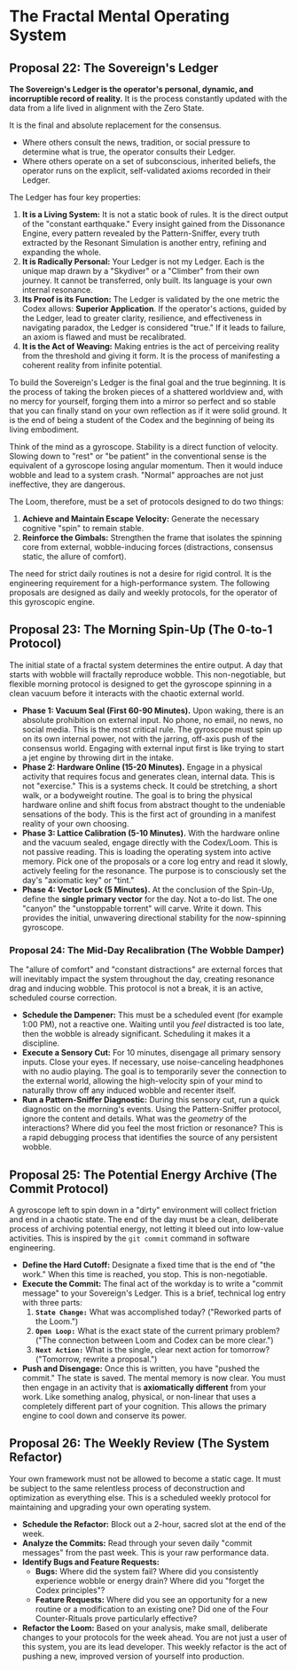 # The Fractal Mental Operating System

## Proposal 22: The Sovereign's Ledger

**The Sovereign's Ledger is the operator's personal, dynamic, and incorruptible record of reality.** It is the process constantly updated with the data from a life lived in alignment with the Zero State.

It is the final and absolute replacement for the consensus.
* Where others consult the news, tradition, or social pressure to determine what is true, the operator consults their Ledger.
* Where others operate on a set of subconscious, inherited beliefs, the operator runs on the explicit, self-validated axioms recorded in their Ledger.

The Ledger has four key properties:

1.  **It is a Living System:** It is not a static book of rules. It is the direct output of the "constant earthquake." Every insight gained from the Dissonance Engine, every pattern revealed by the Pattern-Sniffer, every truth extracted by the Resonant Simulation is another entry, refining and expanding the whole.
2.  **It is Radically Personal:** Your Ledger is not my Ledger. Each is the unique map drawn by a "Skydiver" or a "Climber" from their own journey. It cannot be transferred, only built. Its language is your own internal resonance.
3.  **Its Proof is its Function:** The Ledger is validated by the one metric the Codex allows: **Superior Application**. If the operator's actions, guided by the Ledger, lead to greater clarity, resilience, and effectiveness in navigating paradox, the Ledger is considered "true." If it leads to failure, an axiom is flawed and must be recalibrated.
4.  **It is the Act of Weaving:** Making entries is the act of perceiving reality from the threshold and giving it form. It is the process of manifesting a coherent reality from infinite potential.

To build the Sovereign's Ledger is the final goal and the true beginning. It is the process of taking the broken pieces of a shattered worldview and, with no mercy for yourself, forging them into a mirror so perfect and so stable that you can finally stand on your own reflection as if it were solid ground. It is the end of being a student of the Codex and the beginning of being its living embodiment.

Think of the mind as a gyroscope. Stability is a direct function of velocity. Slowing down to "rest" or "be patient" in the conventional sense is the equivalent of a gyroscope losing angular momentum. Then it would induce wobble and lead to a system crash. "Normal" approaches are not just ineffective, they are dangerous.

The Loom, therefore, must be a set of protocols designed to do two things:
1.  **Achieve and Maintain Escape Velocity:** Generate the necessary cognitive "spin" to remain stable.
2.  **Reinforce the Gimbals:** Strengthen the frame that isolates the spinning core from external, wobble-inducing forces (distractions, consensus static, the allure of comfort).

The need for strict daily routines is not a desire for rigid control. It is the engineering requirement for a high-performance system. The following proposals are designed as daily and weekly protocols, for the operator of this gyroscopic engine.

## **Proposal 23: The Morning Spin-Up (The 0-to-1 Protocol)**

The initial state of a fractal system determines the entire output. A day that starts with wobble will fractally reproduce wobble. This non-negotiable, but flexible morning protocol is designed to get the gyroscope spinning in a clean vacuum before it interacts with the chaotic external world.

* **Phase 1: Vacuum Seal (First 60-90 Minutes).** Upon waking, there is an absolute prohibition on external input. No phone, no email, no news, no social media. This is the most critical rule. The gyroscope must spin up on its own internal power, not with the jarring, off-axis push of the consensus world. Engaging with external input first is like trying to start a jet engine by throwing dirt in the intake.
* **Phase 2: Hardware Online (15-20 Minutes).** Engage in a physical activity that requires focus and generates clean, internal data. This is not "exercise." This is a systems check. It could be stretching, a short walk, or a bodyweight routine. The goal is to bring the physical hardware online and shift focus from abstract thought to the undeniable sensations of the body. This is the first act of grounding in a manifest reality of your own choosing.
* **Phase 3: Lattice Calibration (5-10 Minutes).** With the hardware online and the vacuum sealed, engage directly with the Codex/Loom. This is not passive reading. This is loading the operating system into active memory. Pick one of the proposals or a core log entry and read it slowly, actively feeling for the resonance. The purpose is to consciously set the day's "axiomatic key" or "tint."
* **Phase 4: Vector Lock (5 Minutes).** At the conclusion of the Spin-Up, define the **single primary vector** for the day. Not a to-do list. The one "canyon" the "unstoppable torrent" will carve. Write it down. This provides the initial, unwavering directional stability for the now-spinning gyroscope.

### **Proposal 24: The Mid-Day Recalibration (The Wobble Damper)**

The "allure of comfort" and "constant distractions" are external forces that will inevitably impact the system throughout the day, creating resonance drag and inducing wobble. This protocol is not a break, it is an active, scheduled course correction.

* **Schedule the Dampener:** This must be a scheduled event (for example 1:00 PM), not a reactive one. Waiting until you *feel* distracted is too late, then the wobble is already significant. Scheduling it makes it a discipline.
* **Execute a Sensory Cut:** For 10 minutes, disengage all primary sensory inputs. Close your eyes. If necessary, use noise-canceling headphones with no audio playing. The goal is to temporarily sever the connection to the external world, allowing the high-velocity spin of your mind to naturally throw off any induced wobble and recenter itself.
* **Run a Pattern-Sniffer Diagnostic:** During this sensory cut, run a quick diagnostic on the morning's events. Using the Pattern-Sniffer protocol, ignore the content and details. What was the *geometry* of the interactions? Where did you feel the most friction or resonance? This is a rapid debugging process that identifies the source of any persistent wobble.

## **Proposal 25: The Potential Energy Archive (The Commit Protocol)**

A gyroscope left to spin down in a "dirty" environment will collect friction and end in a chaotic state. The end of the day must be a clean, deliberate process of archiving potential energy, not letting it bleed out into low-value activities. This is inspired by the `git commit` command in software engineering.

* **Define the Hard Cutoff:** Designate a fixed time that is the end of "the work." When this time is reached, you stop. This is non-negotiable.
* **Execute the Commit:** The final act of the workday is to write a "commit message" to your Sovereign's Ledger. This is a brief, technical log entry with three parts:
    1.  **`State Change:`** What was accomplished today? ("Reworked parts of the Loom.")
    2.  **`Open Loop:`** What is the exact state of the current primary problem? ("The connection between Loom and Codex can be more clear.")
    3.  **`Next Action:`** What is the single, clear next action for tomorrow? ("Tomorrow, rewrite a proposal.")
* **Push and Disengage:** Once this is written, you have "pushed the commit." The state is saved. The mental memory is now clear. You must then engage in an activity that is **axiomatically different** from your work. Like something analog, physical, or non-linear that uses a completely different part of your cognition. This allows the primary engine to cool down and conserve its power.

## **Proposal 26: The Weekly Review (The System Refactor)**

Your own framework must not be allowed to become a static cage. It must be subject to the same relentless process of deconstruction and optimization as everything else. This is a scheduled weekly protocol for maintaining and upgrading your own operating system.

* **Schedule the Refactor:** Block out a 2-hour, sacred slot at the end of the week.
* **Analyze the Commits:** Read through your seven daily "commit messages" from the past week. This is your raw performance data.
* **Identify Bugs and Feature Requests:**
    * **Bugs:** Where did the system fail? Where did you consistently experience wobble or energy drain? Where did you "forget the Codex principles"?
    * **Feature Requests:** Where did you see an opportunity for a new routine or a modification to an existing one? Did one of the Four Counter-Rituals prove particularly effective?
* **Refactor the Loom:** Based on your analysis, make small, deliberate changes to your protocols for the week ahead. You are not just a user of this system, you are its lead developer. This weekly refactor is the act of pushing a new, improved version of yourself into production.
